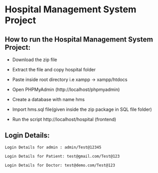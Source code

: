 # Hospital Management System Project

## How to run the Hospital Management System Project:

- Download the  zip file

- Extract the file and copy hospital folder

- Paste inside root directory i.e xampp -> xampp/htdocs

- Open PHPMyAdmin (http://localhost/phpmyadmin)

- Create a database with name hms

- Import hms.sql file(given inside the zip package in SQL file folder)

- Run the script http://localhost/hospital (frontend)

## Login Details:
```
Login Details for admin : admin/Test@12345

Login Details for Patient: test@gmail.com/Test@123

Login Details for Doctor: test@demo.com/Test@123

```
